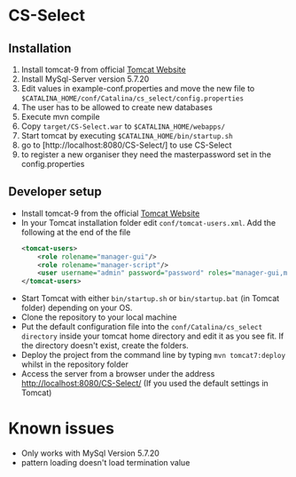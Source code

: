 # CS-Select

## Installation
1. Install tomcat-9 from official [Tomcat Website](http://tomcat.apache.org/)
1. Install MySql-Server version 5.7.20
1. Edit values in example-conf.properties and move the new file to `$CATALINA_HOME/conf/Catalina/cs_select/config.properties`
1. The user has to be allowed to create new databases
1. Execute mvn compile 
1. Copy `target/CS-Select.war` to `$CATALINA_HOME/webapps/`
1. Start tomcat by executing `$CATALINA_HOME/bin/startup.sh`
1. go to [http://localhost:8080/CS-Select/] to use CS-Select
1. to register a new organiser they need the masterpassword set in the config.properties

## Developer setup
- Install tomcat-9 from the official [Tomcat Website](http://tomcat.apache.org/) 
- In your Tomcat installation folder edit `conf/tomcat-users.xml`.
    Add the following at the end of the file 
    ```xml
    <tomcat-users>
        <role rolename="manager-gui"/>
        <role rolename="manager-script"/>
        <user username="admin" password="password" roles="manager-gui,manager-script" />
    </tomcat-users>
    ```
- Start Tomcat with either `bin/startup.sh` or `bin/startup.bat` (in Tomcat folder) depending on your OS.
- Clone the repository to your local machine
- Put the default configuration file into the `conf/Catalina/cs_select directory` inside your tomcat home directory and edit it as you see fit. If the directory doesn't exist, create the folders.
- Deploy the project from the command line by typing `mvn tomcat7:deploy` whilst in the repository folder
- Access the server from a browser under the address [http://localhost:8080/CS-Select/]() (If you used the default settings in
 Tomcat)
 
 # Known issues
 - Only works with MySql Version 5.7.20
 - pattern loading doesn't load termination value
